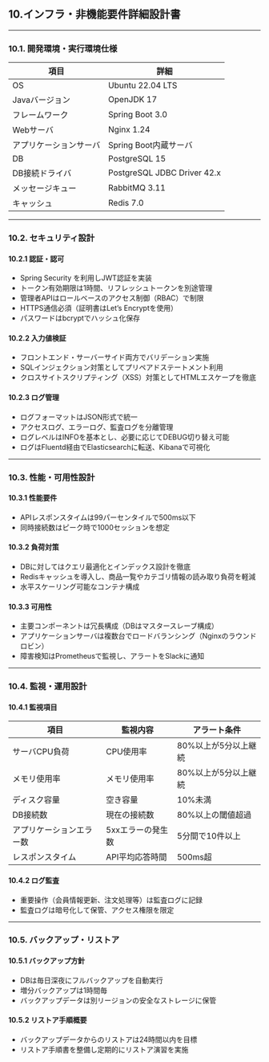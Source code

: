 
## 10.インフラ・非機能要件詳細設計書

---

### 10.1. 開発環境・実行環境仕様

| 項目               | 詳細                           |
|------------------|------------------------------|
| OS               | Ubuntu 22.04 LTS              |
| Javaバージョン     | OpenJDK 17                   |
| フレームワーク      | Spring Boot 3.0              |
| Webサーバ          | Nginx 1.24                   |
| アプリケーションサーバ | Spring Boot内蔵サーバ           |
| DB               | PostgreSQL 15                 |
| DB接続ドライバ      | PostgreSQL JDBC Driver 42.x   |
| メッセージキュー     | RabbitMQ 3.11                 |
| キャッシュ          | Redis 7.0                    |              |

---

### 10.2. セキュリティ設計

#### 10.2.1 認証・認可

- Spring Security を利用しJWT認証を実装  <!--JWT認証やRBACの詳細実装は大枠だけで、具体的な設定ファイルや権限モデルは未記述。-->
- トークン有効期限は1時間、リフレッシュトークンを別途管理  
- 管理者APIはロールベースのアクセス制御（RBAC）で制限  
- HTTPS通信必須（証明書はLet’s Encryptを使用）  
- パスワードはbcryptでハッシュ化保存

#### 10.2.2 入力値検証

- フロントエンド・サーバーサイド両方でバリデーション実施  
- SQLインジェクション対策としてプリペアドステートメント利用  
- クロスサイトスクリプティング（XSS）対策としてHTMLエスケープを徹底 <!--攻撃対策（XSSやCSRFなど）の実装レベルや防御方法の詳細も補完したほうがより堅牢になります。-->

#### 10.2.3 ログ管理

- ログフォーマットはJSON形式で統一  
- アクセスログ、エラーログ、監査ログを分離管理  
- ログレベルはINFOを基本とし、必要に応じてDEBUG切り替え可能  
- ログはFluentd経由でElasticsearchに転送、Kibanaで可視化

---

### 10.3. 性能・可用性設計

#### 10.3.1 性能要件

- APIレスポンスタイムは99パーセンタイルで500ms以下  
- 同時接続数はピーク時で1000セッションを想定

#### 10.3.2 負荷対策

- DBに対してはクエリ最適化とインデックス設計を徹底  
- Redisキャッシュを導入し、商品一覧やカテゴリ情報の読み取り負荷を軽減  
- 水平スケーリング可能なコンテナ構成

#### 10.3.3 可用性

- 主要コンポーネントは冗長構成（DBはマスタースレーブ構成）  
- アプリケーションサーバは複数台でロードバランシング（Nginxのラウンドロビン）  
- 障害検知はPrometheusで監視し、アラートをSlackに通知

---

### 10.4. 監視・運用設計

#### 10.4.1 監視項目

| 項目               | 監視内容                          | アラート条件    <!--実際の運用経験に基づく微調整やアラート連携手順の具体化も推奨。-->                    |
|------------------|-------------------------------|-------------------------------|
| サーバCPU負荷      | CPU使用率                      | 80%以上が5分以上継続             | /*CPUやメモリの80%閾値などは一般的ですが、負荷特性に応じて調整が必要。*/
| メモリ使用率        | メモリ使用率                   | 80%以上が5分以上継続             |
| ディスク容量        | 空き容量                       | 10%未満                        |
| DB接続数           | 現在の接続数                   | 80%以上の閾値超過               |
| アプリケーションエラー数 | 5xxエラーの発生数              | 5分間で10件以上                  |
| レスポンスタイム    | API平均応答時間                | 500ms超                        |

#### 10.4.2 ログ監査

- 重要操作（会員情報更新、注文処理等）は監査ログに記録  
- 監査ログは暗号化して保管、アクセス権限を限定

---

### 10.5. バックアップ・リストア

#### 10.5.1 バックアップ方針

- DBは毎日深夜にフルバックアップを自動実行 
- 増分バックアップは1時間毎 <!--バックアップの頻度（毎日フル、1時間毎増分）は一般的な目安ですが、実際のデータ量やシステム重要度により最適化が必要です。-->
- バックアップデータは別リージョンの安全なストレージに保管　<!--別リージョン：「バックアップを別の国や別の都市の安全な場所に保管しておく」**イメージです。-->

#### 10.5.2 リストア手順概要

- バックアップデータからのリストアは24時間以内を目標  <!--かなりざっくりで、災害復旧（RTO/RPO）要件に応じて具体的な手順や時間短縮の工夫が必要です。-->
- リストア手順書を整備し定期的にリストア演習を実施 <!--リストア手順書の具体的内容（コマンド例や作業フロー）や演習頻度もまだ明示されていません。-->